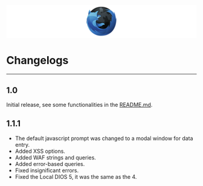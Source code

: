 ![](/src/BannerHBF.png)

# Changelogs #

----------


## 1.0 ##
Initial release, see some functionalities in the [README.md](README.md).

## 1.1.1 ##
- The default javascript prompt was changed to a modal window for data entry.
- Added XSS options.
- Added WAF strings and queries.
- Added error-based queries.
- Fixed insignificant errors.
- Fixed the Local DIOS 5, it was the same as the 4.
